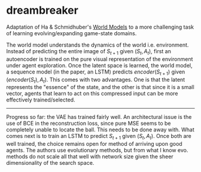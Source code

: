 # dreambreaker

Adaptation of Ha & Schmidhuber's [World Models](https://arxiv.org/abs/1803.10122) to a more challenging task of learning evolving/expanding game-state domains.

The world model understands the dynamics of the world i.e. environment. Instead of predicting the entire image of $S_{t+1}$ given $(S_t, A_t)$, first an autoencoder is trained on the pure visual representation of the environment under agent exploration. Once the latent space is learned, the world model, a sequence model (in the paper, an LSTM) predicts $encoder(S_{t+1})$ given $(encoder(S_t), A_t)$. This comes with two advantages. One is that the latent represents the "essence" of the state, and the other is that since it is a small vector, agents that learn to act on this compressed input can be more effectively trained/selected.

---------------------------------

Progress so far: the VAE has trained fairly well. An architectural issue is the use of BCE in the reconstruction loss, since pure MSE seems to be completely unable to locate the ball. This needs to be done away with. What comes next is to train an LSTM to predict $S_{t+1}$ given $(S_t, A_t)$. Once both are well trained, the choice remains open for method of arriving upon good agents. The authors use evolutionary methods, but from what I know evo. methods do not scale all that well with network size given the sheer dimensionality of the search space.
